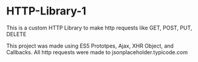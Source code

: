 # HTTP-Library-1
This is a custom HTTP Library to make http requests like GET, POST, PUT, DELETE

This project was made using ES5 Prototpes, Ajax, XHR Object, and Callbacks. All http requests were made to jsonplaceholder.typicode.com
